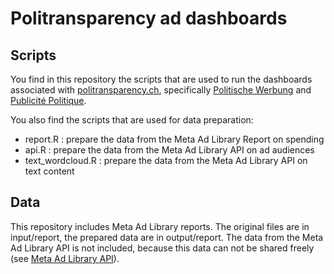 # Politransparency ad dashboards 

## Scripts 
You find in this repository the scripts that are used to run the dashboards associated with [politransparency.ch](https://politransparency.ch), specifically [Politische Werbung](https://politransparency.shinyapps.io/politischewerbung/) and [Publicité Politique](https://politransparency.shinyapps.io/publicitepolitique/). 

You also find the scripts that are used for data preparation: 
* report.R : prepare the data from the Meta Ad Library Report on spending 
* api.R : prepare the data from the Meta Ad Library API on ad audiences 
* text_wordcloud.R : prepare the data from the Meta Ad Library API on text content 

## Data
This repository includes Meta Ad Library reports. The original files are in input/report, the prepared data are in output/report. The data from the Meta Ad Library API is not included, because this data can not be shared freely (see [Meta Ad Library API](https://www.facebook.com/ads/library/api/?source=nav-panel)). 

